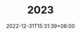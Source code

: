 ---
title: "2023"
description: 
date: 2022-12-31T15:31:39+08:00
image: 
math: 
license: 
hidden: false
comments: true
draft: true
---